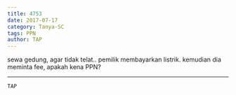 ```yaml
---
title: 4753
date: 2017-07-17
category: Tanya-SC
tags: PPN
author: TAP
---
```


sewa gedung, agar tidak telat.. pemilik membayarkan listrik. kemudian dia meminta fee, apakah kena PPN?

---



`TAP`
